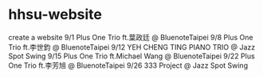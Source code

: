 # hhsu-website
create a website 
9/1 Plus One Trio ft.葉政廷 @ BluenoteTaipei
9/8 Plus One Trio ft.李世鈞 @ BluenoteTaipei
9/12 YEH CHENG TING PIANO TRIO @ Jazz Spot Swing
9/15 Plus One Trio ft.Michael Wang @ BluenoteTaipei
9/22 Plus One Trio ft.李芳旭 @ BluenoteTaipei
9/26 333 Project @ Jazz Spot Swing
